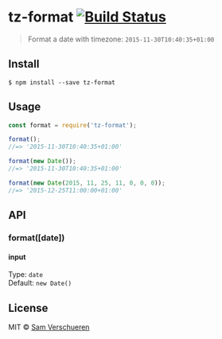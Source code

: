 # tz-format [![Build Status](https://travis-ci.org/SamVerschueren/tz-format.svg?branch=master)](https://travis-ci.org/SamVerschueren/tz-format)

> Format a date with timezone: `2015-11-30T10:40:35+01:00`


## Install

```
$ npm install --save tz-format
```


## Usage

```js
const format = require('tz-format');

format();
//=> '2015-11-30T10:40:35+01:00'

format(new Date());
//=> '2015-11-30T10:40:35+01:00'

format(new Date(2015, 11, 25, 11, 0, 0, 0));
//=> '2015-12-25T11:00:00+01:00'
```


## API

### format([date])

#### input

Type: `date`<br>
Default: `new Date()`


## License

MIT © [Sam Verschueren](http://github.com/SamVerschueren)
